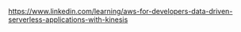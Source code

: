 https://www.linkedin.com/learning/aws-for-developers-data-driven-serverless-applications-with-kinesis